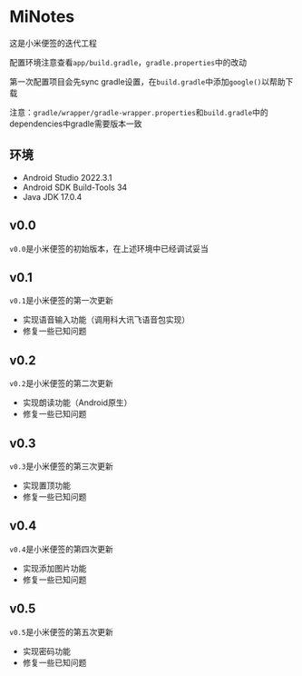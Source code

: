 # MiNotes

这是小米便签的迭代工程

配置环境注意查看`app/build.gradle`，`gradle.properties`中的改动

第一次配置项目会先sync gradle设置，在`build.gradle`中添加`google()`以帮助下载

注意：`gradle/wrapper/gradle-wrapper.properties`和`build.gradle`中的dependencies中gradle需要版本一致

## 环境

* Android Studio 2022.3.1
* Android SDK Build-Tools 34
* Java JDK 17.0.4

## v0.0

`v0.0`是小米便签的初始版本，在上述环境中已经调试妥当

## v0.1

`v0.1`是小米便签的第一次更新

* 实现语音输入功能（调用科大讯飞语音包实现）
* 修复一些已知问题

## v0.2

`v0.2`是小米便签的第二次更新

* 实现朗读功能（Android原生）
* 修复一些已知问题

## v0.3

`v0.3`是小米便签的第三次更新

* 实现置顶功能
* 修复一些已知问题

## v0.4

`v0.4`是小米便签的第四次更新

* 实现添加图片功能
* 修复一些已知问题

## v0.5

`v0.5`是小米便签的第五次更新

* 实现密码功能
* 修复一些已知问题
